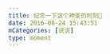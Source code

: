 ```yaml
---
title: 纪念一下这个神圣的时刻😬
date: 2016-08-24 15:43:51
mCategories: [说说]
type: moment
---
```


<div id="pics-20160824154351"></div>

<script src="/lib/moment/pics.js"></script>
<script>
var data = [
    {"link": "2016-08-24_000000.jpeg", "type": "shuoshuo"}
];
picsRender(data, "pics-20160824154351");
</script>
